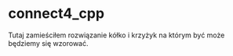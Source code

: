 # connect4_cpp
Tutaj zamieściłem rozwiązanie kółko i krzyżyk na którym być może będziemy się wzorować.
